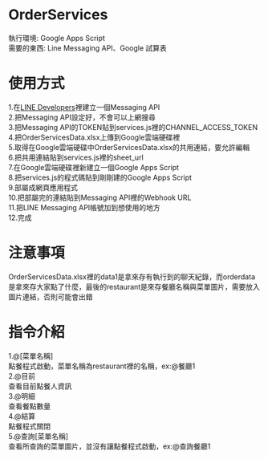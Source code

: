 # OrderServices
執行環境: Google Apps Script<br>
需要的東西: Line Messaging API、Google 試算表<br>
# 使用方式
1.在<a href = "https://developers.line.biz/zh-hant/">LINE Developers</a>裡建立一個Messaging API<br>
2.把Messaging API設定好，不會可以上網搜尋<br>
3.把Messaging API的TOKEN貼到services.js裡的CHANNEL_ACCESS_TOKEN<br>
4.把OrderServicesData.xlsx上傳到Google雲端硬碟裡<br>
5.取得在Google雲端硬碟中OrderServicesData.xlsx的共用連結，要允許編輯<br>
6.把共用連結貼到services.js裡的sheet_url<br>
7.在Google雲端硬碟裡新建立一個Google Apps Script<br>
8.把services.js的程式碼貼到剛剛建的Google Apps Script<br>
9.部屬成網頁應用程式<br>
10.把部屬完的連結貼到Messaging API裡的Webhook URL<br>
11.把LINE Messaging API帳號加到想使用的地方<br>
12.完成<br>
# 注意事項
OrderServicesData.xlsx裡的data1是拿來存有執行到的聊天紀錄，而orderdata是拿來存大家點了什麼，最後的restaurant是來存餐廳名稱與菜單圖片，需要放入圖片連結，否則可能會出錯
# 指令介紹
1.@[菜單名稱]<br>
點餐程式啟動，菜單名稱為restaurant裡的名稱，ex:@餐廳1<br>
2.@目前<br>
查看目前點餐人資訊<br>
3.@明細<br>
查看餐點數量<br>
4.@結算<br>
點餐程式關閉<br>
5.@查詢[菜單名稱]<br>
查看所查詢的菜單圖片，並沒有讓點餐程式啟動，ex:@查詢餐廳1<br>
